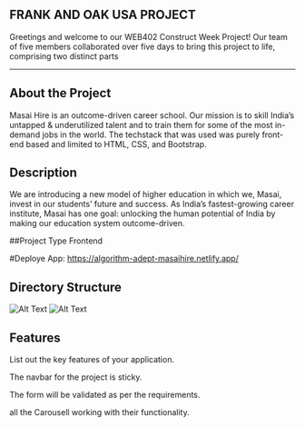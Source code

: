 ## FRANK AND OAK USA PROJECT
Greetings and welcome to our WEB402 Construct Week Project! Our team of five members collaborated over five days to bring this project to life, comprising two distinct parts

______________________________________________________________________________________________
## About the Project
Masai Hire is an outcome-driven career school. Our mission is to skill India’s untapped & underutilized talent and to train them for some of the most in-demand jobs in the world. The techstack that was used was purely front-end based and limited to HTML, CSS, and Bootstrap.
## Description
We are introducing a new model of higher education in which we, Masai, invest in our students’ future and success. As India’s fastest-growing career institute, Masai has one goal: unlocking the human potential of India by making our education system outcome-driven.

##Project Type
Frontend

#Deploye App: https://algorithm-adept-masaihire.netlify.app/
## Directory Structure
![Alt Text](https://drive.google.com/file/d/1I6q5NSf0lxASvv78Dsv_M_3G-Q8QLq46/view?usp=sharing)
![Alt Text](https://drive.google.com/file/d/1I6q5NSf0lxASvv78Dsv_M_3G-Q8QLq46/view?usp=sharing)

## Features
List out the key features of your application.

The navbar for the project is sticky.

The form will be validated as per the requirements.

all the Carousell working with their functionality.


